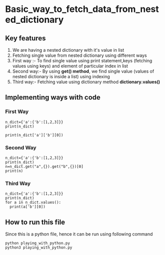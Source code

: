 # Basic_way_to_fetch_data_from_nested_dictionary
## Key features
<ol>
  <li>We are having a nested dictionary with it's value in list </li>
  <li>Fetching single value  from nested dictionary using different ways</li>
  <li>First way :- To find single value using print statement,keys (fetching values using keys) and element of particular index in list</li>
  <li>Second way:- By using <strong> get() method</strong>, we find single value (values of nested dictionary is inside a list) using indexing </li>
  <li>Third way:- Fetching value using dictionary method <strong>dictionary.values()</strong>
  </ol>
  
  ## Implementing ways with code
  
  ### First Way
  ```
  n_dict={'a':{'b':[1,2,3]}}
  print(n_dict)

  print(n_dict['a']['b'][0])
  ```
  ### Second Way
  ```
  n_dict={'a':{'b':[1,2,3]}}
  print(n_dict)
  n=n_dict.get("a",{}).get("b",{})[0]
  print(n)
  ```
  ### Third Way
  ```
  n_dict={'a':{'b':[1,2,3]}}
  print(n_dict)
  for a in n_dict.values():
    print(a['b'][0])  
  ```
  ## How to run this file
  Since this is a python file, hence it can be run using following command

  ```
  python playing_with_python.py
  python3 playing_with_python.py
  ```

    
    
